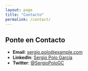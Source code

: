 ```yaml
---
layout: page
title: "Contacto"
permalink: /contact/
---
```


## Ponte en Contacto

- **Email**: [sergio.polo@example.com](mailto:sergio.polo@example.com)
- **LinkedIn**: [Sergio Polo García](https://www.linkedin.com/in/sergiopologarcia)
- **Twitter**: [@SergioPoloGC](https://twitter.com/SergioPoloGC)
